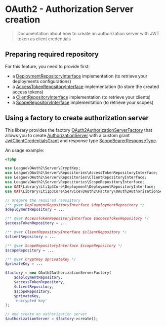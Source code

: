 # OAuth2 - Authorization Server creation

> Documentation about how to create an authorization server with JWT token as client credentials

## Preparing required repository

For this feature, you need to provide first:
- a [DeploymentRepositoryInterface](../../src/Domain/Deployment/DeploymentRepositoryInterface.php) implementation (to retrieve your deployments configurations)
- a [AccessTokenRepositoryInterface](https://github.com/thephpleague/oauth2-server/blob/master/src/Repositories/AccessTokenRepositoryInterface.php) implementation (to store the created access tokens)
- a [ClientRepositoryInterface](https://github.com/thephpleague/oauth2-server/blob/master/src/Repositories/ClientRepositoryInterface.php) implementation (to retrieve your clients)
- a [ScopeRepositoryInterface](https://github.com/thephpleague/oauth2-server/blob/master/src/Repositories/ScopeRepositoryInterface.php) implementation (to retrieve your scopes)

## Using a factory to create authorization server

This library provides the factory [OAuth2AuthorizationServerFactory](../../src/Service/OAuth2/Factory/OAuth2AuthorizationServerFactory.php) that allows you to create [AuthorizationServer](https://github.com/thephpleague/oauth2-server/blob/master/src/AuthorizationServer.php) with a custom grant [JwtClientCredentialsGrant](../../src/Service/OAuth2/Grant/JwtClientCredentialsGrant.php) and response type [ScopeBearerResponseType](../../src/Service/OAuth2/ResponseType/ScopeBearerResponseType.php).  

An usage example:

```php
<?php

use League\OAuth2\Server\CryptKey;
use League\OAuth2\Server\Repositories\AccessTokenRepositoryInterface;
use League\OAuth2\Server\Repositories\ClientRepositoryInterface;
use League\OAuth2\Server\Repositories\ScopeRepositoryInterface;
use OAT\Library\Lti1p3Core\Deployment\DeploymentRepositoryInterface;
use OAT\Library\Lti1p3Core\Service\OAuth2\Factory\OAuth2AuthorizationServerFactory;

// prepare the required repository
/** @var DeploymentRepositoryInterface $deploymentRepository */
$deploymentRepository = ...

/** @var AccessTokenRepositoryInterface $accessTokenRepository */
$accessTokenRepository = ...

/** @var ClientRepositoryInterface $clientRepository */
$clientRepository = ...

/** @var ScopeRepositoryInterface $scopeRepository */
$scopeRepository = ...

/** @var CryptKey $privateKey */
$privateKey = ...

$factory = new OAuth2AuthorizationServerFactory(
    $deploymentRepository,
    $accessTokenRepository,
    $clientRepository,
    $scopeRepository,
    $privateKey,
    'encrypted key'
);

// and create an authorization server
$authorizationServer = $factory->create();
```
